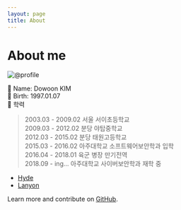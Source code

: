 ```yaml
---
layout: page
title: About
---
```


<p class="message">
  <h1>About me
  </h1>
</p>  

![@profile]()  

📌 Name: Dowoon KIM  
📌 Birth: 1997.01.07  
📌 학력  
> 2003.03 - 2009.02 서울 서이초등학교  
> 2009.03 - 2012.02 분당 야탑중학교  
> 2012.03 - 2015.02 분당 태원고등학교  
> 2015.03 - 2016.02 아주대학교 소프트웨어보안학과 입학  
> 2016.04 - 2018.01 육군 병장 만기전역  
> 2018.09 - ing... 아주대학교 사이버보안학과 재학 중
  
* [Hyde](http://hyde.getpoole.com)
* [Lanyon](http://lanyon.getpoole.com)

Learn more and contribute on [GitHub](https://github.com/poole).
